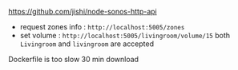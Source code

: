 https://github.com/jishi/node-sonos-http-api

* request zones info : `http://localhost:5005/zones`
* set volume : `http://localhost:5005/livingroom/volume/15`
both `Livingroom` and `livingroom` are accepted

Dockerfile is too slow 30 min download
